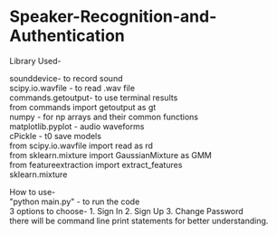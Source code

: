 # Speaker-Recognition-and-Authentication

Library Used-

sounddevice- to record sound  
scipy.io.wavfile - to read .wav file  
commands.getoutput- to use terminal results  
from commands import getoutput as gt  
numpy - for np arrays and their common functions  
matplotlib.pyplot - audio waveforms  
cPickle - t0 save models  
from scipy.io.wavfile import read as rd  
from sklearn.mixture import GaussianMixture as GMM  
from featureextraction import extract_features  
sklearn.mixture   

How to use-  
"python main.py" - to run the code  
3 options to choose-  1. Sign In 2. Sign Up 3. Change Password  
there will be command line print statements for better understanding.  
